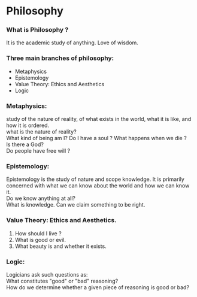 
# Philosophy


### What is Philosophy ?  
It is the academic study of anything. Love of wisdom.  


### Three main branches of philosophy:   
- Metaphysics
- Epistemology
- Value Theory: Ethics and Aesthetics
- Logic

### Metaphysics: 
study of the nature of reality, of what exists in the world, what it is like, and how it is ordered.  
what is the nature of reality?  
What kind of being am I? Do I have a soul ? What happens when we die ?  
Is there a God?  
Do people have free will ?  

### Epistemology: 
Epistemology is the study of nature and scope knowledge. It is primarily concerned with what we can know about the world and how we can know it.   
Do we know anything at all?  
What is knowledge. 
Can we claim something to be right. 

### Value Theory: Ethics and Aesthetics. 
1) How should I live ?  
2) What is good or evil. 
3) What beauty is and whether it exists. 

### Logic:      
Logicians ask such questions as:  
What constitutes "good" or "bad" reasoning?  
How do we determine whether a given piece of reasoning is good or bad?  



